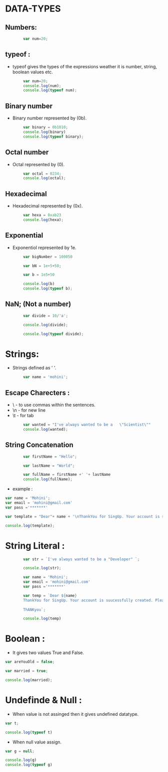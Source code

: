 # DATA-TYPES

## Numbers:
```js
        var num=20;
```
## typeof :
* typeof gives the types of the expressions weather it is number, string, boolean values etc.
```js
        var num=20;
        console.log(num);
        console.log(typeof num);
```


## Binary number
* Binary number represented by (0b).
``` js
        var binary = 0b1010;
        console.log(binary)
        console.log(typeof binary);
```


## Octal number
* Octal represented by (0).
```js
        var octal = 0234;
        console.log(octal);
```

##  Hexadecimal
* Hexadecimal represented by (0x).
```js
        var hexa = 0xab23
        console.log(hexa);
```

## Exponential
* Exponentiol represented by 1e.
```js
        var bigNumber = 100050

        var bN = 1e+5+50;

        var b = 1e5+50

        console.log(b)
        console.log(typeof b);
```

## NaN; (Not a number)
```js
        var divide = 10/'a';

        console.log(divide);

        console.log(typeof divide);
```

# Strings:
* Strings defined as ' '.
```js
        var name = 'mohini';
```
## Escape Charecters :
* \ - to use commas within the sentences.
* \n - for new line
* \t - for tab
```js
        var wanted = "I've always wanted to be a   \"Scientist\""
        console.log(wanted);
```
## String Concatenation
```js
        var firstName = "Hello";

        var lastName = "World";

        var fullName = firstName +' '+ lastName
        console.log(fullName);
```
* example :
```js
var name = 'Mohini';
var email = 'mohini@gmail.com'
var pass ='*******'

var template = "Dear"+ name + '\nThankYou for SingUp. Your account is suucessfully created. Please login with your email-'+ email +' and Passward-' + pass + '\nThANKyou';

console.log(template);
```

# String Literal :
```js
        var str = `I've always wanted to be a "Developer" `;

        console.log(str);
```
```js
        var name = 'Mohini';
        var email = 'mohini@gmail.com'
        var pass ='*******'

        var temp = `Dear ${name}
        ThankYou for SingUp. Your account is suucessfully created. Please login with your email- ${email} and Passward- ${pass} 
        
        ThANKyou`;

        console.log(temp)

```
# Boolean :
* It gives two values True and False.
```js
var areYouOld = false;

var married = true;

console.log(married);
```
# Undefinde & Null :
* When value is not assinged then it gives undefined datatype.
```js
var t;

console.log(typeof t)
```
* When null value assign.
``` js
var g = null;

console.log(g)
console.log(typeof g)
```



